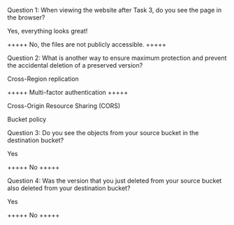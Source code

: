 Question 1: When viewing the website after Task 3, do you see the page in the browser?

 Yes, everything looks great!
 
+++++ No, the files are not publicly accessible. +++++

Question 2: What is another way to ensure maximum protection and prevent the accidental deletion of a preserved version?

 Cross-Region replication
 
+++++ Multi-factor authentication +++++
 
 Cross-Origin Resource Sharing (CORS)
 
 Bucket policy

Question 3: Do you see the objects from your source bucket in the destination bucket?

 Yes 
 
+++++ No +++++

Question 4: Was the version that you just deleted from your source bucket also deleted from your destination bucket?

 Yes
 
+++++ No +++++
